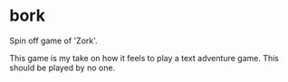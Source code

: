 # bork
Spin off game of 'Zork'.

This game is my take on how it feels to play a text adventure game.
This should be played by no one.
